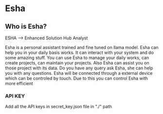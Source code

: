 # Esha
<h2>Who is Esha?</h2>
<p>ESHA --> Enhanced Solution Hub Analyst</p>
<p>Esha is a personal assistant trained and fine tuned on llama model. Esha can help you in your daily basis works. It can interact with your system and do some amazing stuff. You can use Esha to manage your daily works, can create projects, can maintain your projects. Also Esha can assist you on those project with its data. Do you have any query ask Esha, she can help you with any questions. Esha will be connected through a external device which can be controled by touch. Due to this you can control Esha with more efficient</p>
<h3> API KEY </h3>
<p>Add all the API keys in secret_key.json file in "./" path</p>
